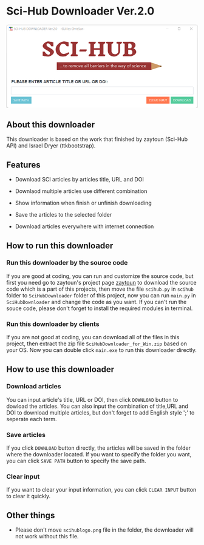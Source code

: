 # Sci-Hub Downloader Ver.2.0

![downloader_logo](/downloader.png)

## About  this downloader

This downloader is  based on the work that  finished by  zaytoun (Sci-Hub API) and Israel Dryer (ttkbootstrap).

## Features

*   Download SCI articles by articles title, URL and DOI

*   Downlaod multiple articles use different combination

*   Show information when finish or unfinish downloading

*   Save the articles to the selected folder

*   Download articles everywhere with internet connection

## How to run this downloader

### Run this downloader by the source code

If you are good at coding, you can run and customize the source code, but first you need go to zaytoun's project page [zaytoun](https://github.com/zaytoun/scihub.py) to download the source code which is a part of this projects, then move the file `scihub.py` in `scihub` folder to  `SciHubDownloader` folder of this project, now you can run  `main.py`  in  `SciHubDownloader` and change the code as you want. If you can't run the souce code, please don't forget to install the required modules in terminal.

### Run this downloader by clients

If you are not good at coding, you can download all of the files in this project, then extract the zip file `SciHubDownloader_for_Win.zip` based on your OS. Now you can double click  `main.exe` to run this downloader directly.

## How to use this downloader

### Download articles

You can input article's title, URL or DOI, then click `DOWNLOAD` button to dowload the articles. You can also input the combination of title,URL and DOI to download multiple articles, but don't forget to add English style ';' to seperate each term.

### Save articles

If you click `DOWNLOAD` button directly, the articles will be saved in the folder where the downloader located. If you want to specify the folder you want, you can click `SAVE PATH` button to specify the save path.

### Clear input

If you want to clear your input information, you can click `CLEAR INPUT` button to clear it quickly.

## Other things

*   Please don't move `scihublogo.png` file in the folder, the downloader will not work without this file.

